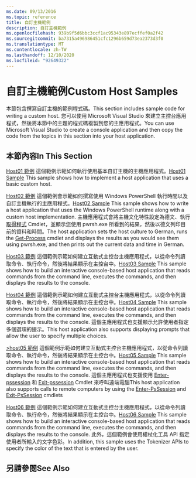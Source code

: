 ```yaml
---
ms.date: 09/13/2016
ms.topic: reference
title: 自訂主機範例
description: 自訂主機範例
ms.openlocfilehash: 939b9f5d6bbc3ccf1ac95343e897ecffef0a2f42
ms.sourcegitcommit: ba7315a496986451cfc1296b659d73ea2373d3f0
ms.translationtype: MT
ms.contentlocale: zh-TW
ms.lasthandoff: 12/10/2020
ms.locfileid: "92649322"
---
```

# <a name="custom-host-samples"></a><span data-ttu-id="74baa-103">自訂主機範例</span><span class="sxs-lookup"><span data-stu-id="74baa-103">Custom Host Samples</span></span>

<span data-ttu-id="74baa-104">本節包含撰寫自訂主機的範例程式碼。</span><span class="sxs-lookup"><span data-stu-id="74baa-104">This section includes sample code for writing a custom host.</span></span> <span data-ttu-id="74baa-105">您可以使用 Microsoft Visual Studio 來建立主控台應用程式，然後將本節中的主題的程式碼複製到您的主應用程式。</span><span class="sxs-lookup"><span data-stu-id="74baa-105">You can use Microsoft Visual Studio to create a console application and then copy the code from the topics in this section into your host application.</span></span>

## <a name="in-this-section"></a><span data-ttu-id="74baa-106">本節內容</span><span class="sxs-lookup"><span data-stu-id="74baa-106">In This Section</span></span>

 <span data-ttu-id="74baa-107">[Host01 範例](./host01-sample.md) 這個範例示範如何執行使用基本自訂主機的主機應用程式。</span><span class="sxs-lookup"><span data-stu-id="74baa-107">[Host01 Sample](./host01-sample.md) This sample shows how to implement a host application that uses a basic custom host.</span></span>

 <span data-ttu-id="74baa-108">[Host02 範例](./host02-sample.md) 這個範例會示範如何撰寫使用 Windows PowerShell 執行時間以及自訂主機執行的主應用程式。</span><span class="sxs-lookup"><span data-stu-id="74baa-108">[Host02 Sample](./host02-sample.md) This sample shows how to write a host application that uses the Windows PowerShell runtime along with a custom host implementation.</span></span> <span data-ttu-id="74baa-109">主機應用程式會將主機文化特性設定為德文、執行 [取得程式](/powershell/module/Microsoft.PowerShell.Management/Get-Process) Cmdlet，並顯示您使用 pwrsh.exe 所看到的結果，然後以德文列印目前的資料和時間。</span><span class="sxs-lookup"><span data-stu-id="74baa-109">The host application sets the host culture to German, runs the [Get-Process](/powershell/module/Microsoft.PowerShell.Management/Get-Process) cmdlet and displays the results as you would see them using pwrsh.exe, and then prints out the current data and time in German.</span></span>

 <span data-ttu-id="74baa-110">[Host03 範例](./host03-sample.md) 這個範例示範如何建立互動式主控台主機應用程式，以從命令列讀取命令、執行命令，然後將結果顯示在主控台中。</span><span class="sxs-lookup"><span data-stu-id="74baa-110">[Host03 Sample](./host03-sample.md) This sample shows how to build an interactive console-based host application that reads commands from the command line, executes the commands, and then displays the results to the console.</span></span>

 <span data-ttu-id="74baa-111">[Host04 範例](./host04-sample.md) 這個範例示範如何建立互動式主控台主機應用程式，以從命令列讀取命令、執行命令，然後將結果顯示在主控台中。</span><span class="sxs-lookup"><span data-stu-id="74baa-111">[Host04 Sample](./host04-sample.md) This sample shows how to build an interactive console-based host application that reads commands from the command line, executes the commands, and then displays the results to the console.</span></span> <span data-ttu-id="74baa-112">這個主應用程式也支援顯示允許使用者指定多個選項的提示。</span><span class="sxs-lookup"><span data-stu-id="74baa-112">This host application also supports displaying prompts that allow the user to specify multiple choices.</span></span>

 <span data-ttu-id="74baa-113">[>host05 範例](./host05-sample.md) 這個範例示範如何建立互動式主控台主機應用程式，以從命令列讀取命令、執行命令，然後將結果顯示在主控台中。</span><span class="sxs-lookup"><span data-stu-id="74baa-113">[Host05 Sample](./host05-sample.md) This sample shows how to build an interactive console-based host application that reads commands from the command line, executes the commands, and then displays the results to the console.</span></span> <span data-ttu-id="74baa-114">這個主應用程式也支援使用 [Enter-pssession](/powershell/module/Microsoft.PowerShell.Core/Enter-PSSession) 和 [Exit-pssession](/powershell/module/Microsoft.PowerShell.Core/Exit-PSSession) Cmdlet 來呼叫遠端電腦</span><span class="sxs-lookup"><span data-stu-id="74baa-114">This host application also supports calls to remote computers by using the [Enter-PsSession](/powershell/module/Microsoft.PowerShell.Core/Enter-PSSession) and [Exit-PsSession](/powershell/module/Microsoft.PowerShell.Core/Exit-PSSession) cmdlets</span></span>

 <span data-ttu-id="74baa-115">[Host06 範例](./host06-sample.md) 這個範例示範如何建立互動式主控台主機應用程式，以從命令列讀取命令、執行命令，然後將結果顯示在主控台中。</span><span class="sxs-lookup"><span data-stu-id="74baa-115">[Host06 Sample](./host06-sample.md) This sample shows how to build an interactive console-based host application that reads commands from the command line, executes the commands, and then displays the results to the console.</span></span> <span data-ttu-id="74baa-116">此外，這個範例會使用權杖化工具 API 指定使用者所輸入的文字色彩。</span><span class="sxs-lookup"><span data-stu-id="74baa-116">In addition, this sample uses the Tokenizer APIs to specify the color of the text that is entered by the user.</span></span>

## <a name="see-also"></a><span data-ttu-id="74baa-117">另請參閱</span><span class="sxs-lookup"><span data-stu-id="74baa-117">See Also</span></span>
